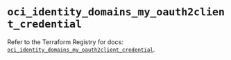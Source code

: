 # `oci_identity_domains_my_oauth2client_credential`

Refer to the Terraform Registry for docs: [`oci_identity_domains_my_oauth2client_credential`](https://registry.terraform.io/providers/hashicorp/oci/7.19.0/docs/resources/identity_domains_my_oauth2client_credential).
